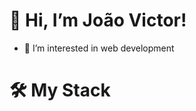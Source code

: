 # 👋 Hi, I’m João Victor!
- 👀 I’m interested in web development

# 🛠️ My Stack


<!---
joaoxn/joaoxn is a ✨ special ✨ repository because its `README.md` (this file) appears on your GitHub profile.
You can click the Preview link to take a look at your changes.
--->
